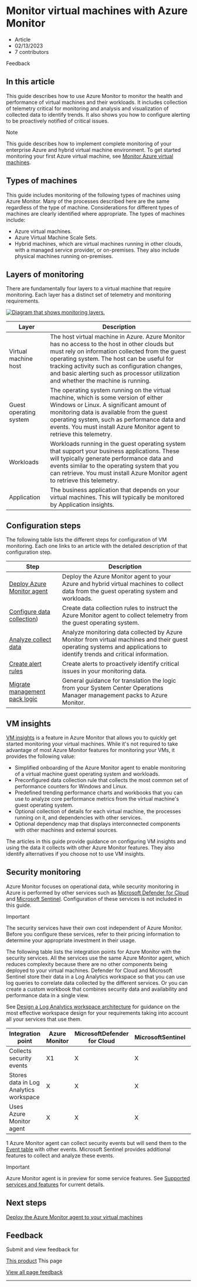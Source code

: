 # Monitor virtual machines with Azure Monitor

* Article
* 02/13/2023
* 7 contributors

Feedback

## In this article

This guide describes how to use Azure Monitor to monitor the health and performance of virtual machines and their workloads. It includes collection of telemetry critical for monitoring and analysis and visualization of collected data to identify trends. It also shows you how to configure alerting to be proactively notified of critical issues.

Note

This guide describes how to implement complete monitoring of your enterprise Azure and hybrid virtual machine environment. To get started monitoring your first Azure virtual machine, see [Monitor Azure virtual machines](../../virtual-machines/monitor-vm).

## Types of machines

This guide includes monitoring of the following types of machines using Azure Monitor. Many of the processes described here are the same regardless of the type of machine. Considerations for different types of machines are clearly identified where appropriate. The types of machines include:

* Azure virtual machines.
* Azure Virtual Machine Scale Sets.
* Hybrid machines, which are virtual machines running in other clouds, with a managed service provider, or on-premises. They also include physical machines running on-premises.

## Layers of monitoring

There are fundamentally four layers to a virtual machine that require monitoring. Each layer has a distinct set of telemetry and monitoring requirements.

[![Diagram that shows monitoring layers.](media/monitor-virtual-machines/monitoring-layers.png)](media/monitor-virtual-machines/monitoring-layers.png#lightbox)

| Layer | Description |
| --- | --- |
| Virtual machine host | The host virtual machine in Azure. Azure Monitor has no access to the host in other clouds but must rely on information collected from the guest operating system. The host can be useful for tracking activity such as configuration changes, and basic alerting such as processor utilization and whether the machine is running. |
| Guest operating system | The operating system running on the virtual machine, which is some version of either Windows or Linux. A significant amount of monitoring data is available from the guest operating system, such as performance data and events. You must install Azure Monitor agent to retrieve this telemetry. |
| Workloads | Workloads running in the guest operating system that support your business applications. These will typically generate performance data and events similar to the operating system that you can retrieve. You must install Azure Monitor agent to retrieve this telemetry. |
| Application | The business application that depends on your virtual machines. This will typically be monitored by Application insights. |

## Configuration steps

The following table lists the different steps for configuration of VM monitoring. Each one links to an article with the detailed description of that configuration step.

| Step | Description |
| --- | --- |
| [Deploy Azure Monitor agent](monitor-virtual-machine-agent) | Deploy the Azure Monitor agent to your Azure and hybrid virtual machines to collect data from the guest operating system and workloads. |
| [Configure data collection](monitor-virtual-machine-data-collection)) | Create data collection rules to instruct the Azure Monitor agent to collect telemetry from the guest operating system. |
| [Analyze collect data](monitor-virtual-machine-analyze) | Analyze monitoring data collected by Azure Monitor from virtual machines and their guest operating systems and applications to identify trends and critical information. |
| [Create alert rules](monitor-virtual-machine-alerts) | Create alerts to proactively identify critical issues in your monitoring data. |
| [Migrate management pack logic](monitor-virtual-machine-management-packs) | General guidance for translation the logic from your System Center Operations Manager management packs to Azure Monitor. |

## VM insights

[VM insights](vminsights-overview) is a feature in Azure Monitor that allows you to quickly get started monitoring your virtual machines. While it's not required to take advantage of most Azure Monitor features for monitoring your VMs, it provides the following value:

* Simplified onboarding of the Azure Monitor agent to enable monitoring of a virtual machine guest operating system and workloads.
* Preconfigured data collection rule that collects the most common set of performance counters for Windows and Linux.
* Predefined trending performance charts and workbooks that you can use to analyze core performance metrics from the virtual machine's guest operating system.
* Optional collection of details for each virtual machine, the processes running on it, and dependencies with other services.
* Optional dependency map that displays interconnected components with other machines and external sources.

The articles in this guide provide guidance on configuring VM insights and using the data it collects with other Azure Monitor features. They also identify alternatives if you choose not to use VM insights.

## Security monitoring

Azure Monitor focuses on operational data, while security monitoring in Azure is performed by other services such as [Microsoft Defender for Cloud](../../defender-for-cloud/) and [Microsoft Sentinel](../../sentinel/). Configuration of these services is not included in this guide.

Important

The security services have their own cost independent of Azure Monitor. Before you configure these services, refer to their pricing information to determine your appropriate investment in their usage.

The following table lists the integration points for Azure Monitor with the security services. All the services use the same Azure Monitor agent, which reduces complexity because there are no other components being deployed to your virtual machines. Defender for Cloud and Microsoft Sentinel store their data in a Log Analytics workspace so that you can use log queries to correlate data collected by the different services. Or you can create a custom workbook that combines security data and availability and performance data in a single view.

See [Design a Log Analytics workspace architecture](../logs/workspace-design) for guidance on the most effective workspace design for your requirements taking into account all your services that use them.

| Integration point | Azure Monitor | MicrosoftDefender for Cloud | MicrosoftSentinel | MicrosoftDefender for Endpoint |
| --- | --- | --- | --- | --- |
| Collects security events | X1 | X | X | X |
| Stores data in Log Analytics workspace | X | X | X |  |
| Uses Azure Monitor agent | X | X | X | X |

1 Azure Monitor agent can collect security events but will send them to the [Event table](/en-us/azure/azure-monitor/reference/tables/event) with other events. Microsoft Sentinel provides additional features to collect and analyze these events.

Important

Azure Monitor agent is in preview for some service features. See [Supported services and features](../agents/agents-overview#supported-services-and-features) for current details.

## Next steps

[Deploy the Azure Monitor agent to your virtual machines](monitor-virtual-machine-agent)

## Feedback

Submit and view feedback for

[This product](https://feedback.azure.com/d365community/forum/3887dc70-2025-ec11-b6e6-000d3a4f09d0)
This page

[View all page feedback](https://github.com/MicrosoftDocs/azure-docs/issues)

---
